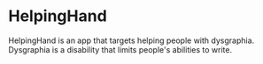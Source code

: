 # HelpingHand
HelpingHand is an app that targets helping people with dysgraphia. Dysgraphia is a disability that limits people's abilities to write.
